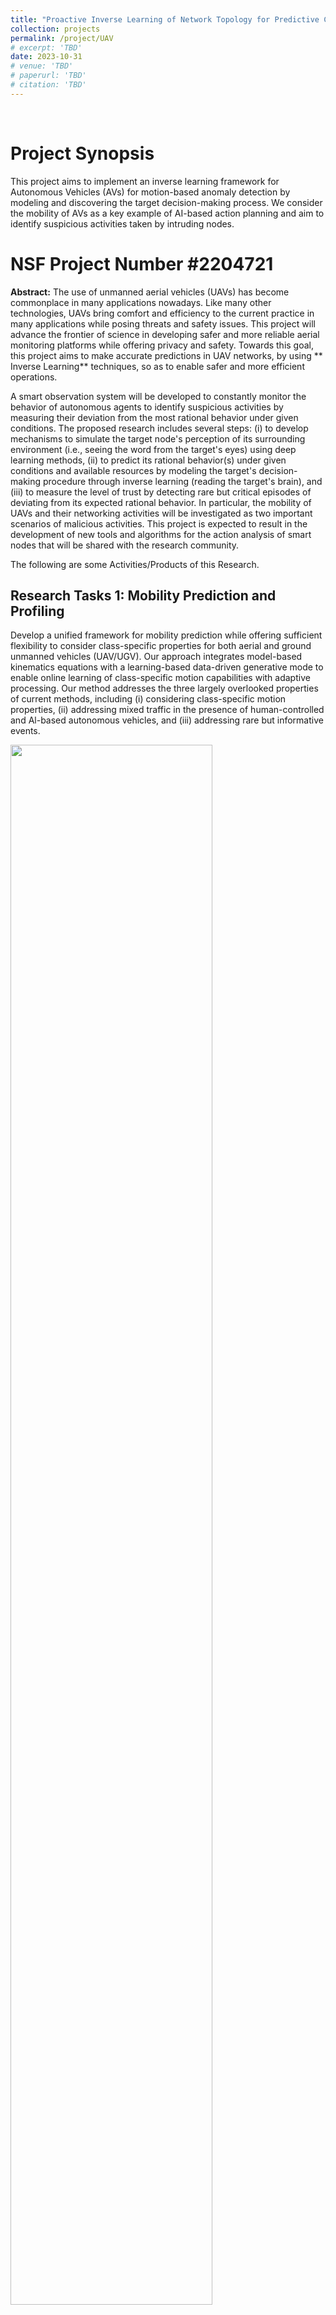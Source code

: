 ```yaml
---
title: "Proactive Inverse Learning of Network Topology for Predictive Communication among Unmanned Vehicles"
collection: projects
permalink: /project/UAV
# excerpt: 'TBD'
date: 2023-10-31
# venue: 'TBD'
# paperurl: 'TBD'
# citation: 'TBD'
---
```


<br>

# Project Synopsis

This project aims to implement an inverse learning framework for Autonomous Vehicles (AVs) for motion-based anomaly detection by modeling and discovering the target decision-making process. We consider the mobility of AVs as a key example of AI-based action planning and aim to identify suspicious activities taken by intruding nodes.

# NSF Project Number #2204721

**Abstract:** The use of unmanned aerial vehicles (UAVs) has become commonplace in many applications nowadays. Like many other technologies, UAVs bring comfort and efficiency to the current practice in many applications while posing threats and safety issues. This project will advance the frontier of science in developing safer and more reliable aerial monitoring platforms while offering privacy and safety. Towards this goal, this project aims to make accurate predictions in UAV networks, by using ** Inverse Learning** techniques, so as to enable safer and more efficient operations.

A smart observation system will be developed to constantly monitor the behavior of autonomous agents to identify suspicious activities by measuring their deviation from the most rational behavior under given conditions. The proposed research includes several steps: (i) to develop mechanisms to simulate the target node's perception of its surrounding environment (i.e., seeing the word from the target's eyes) using deep learning methods, (ii) to predict its rational behavior(s) under given conditions and available resources by modeling the target's decision-making procedure through inverse learning (reading the target's brain), and (iii) to measure the level of trust by detecting rare but critical episodes of deviating from its expected rational behavior. In particular, the mobility of UAVs and their networking activities will be investigated as two important scenarios of malicious activities. This project is expected to result in the development of new tools and algorithms for the action analysis of smart nodes that will be shared with the research community.

The following are some Activities/Products of this Research.

## Research Tasks 1: Mobility Prediction and Profiling
  Develop a unified framework for mobility prediction while offering sufficient flexibility to consider class-specific properties for both aerial and ground unmanned vehicles (UAV/UGV). Our approach integrates model-based kinematics equations with a learning-based data-driven generative mode to enable online learning of class-specific motion capabilities with adaptive processing. Our method addresses the three largely overlooked properties of current methods, including (i) considering class-specific motion properties, (ii) addressing mixed traffic in the presence of human-controlled and Al-based autonomous vehicles, and (iii) addressing rare but informative events.


  <img src="../images/UAV/uav_1.png" width = "80%">
  <img src="../images/UAV/uav_2.png" width = "80%">
<br>
For more information read this [Article] (https://ieeexplore.ieee.org/stamp/stamp.jsp?arnumber=8533579) 

[//]: #  <img src="../images/UAV/uav_3.png" width = "100%">





## Research Tasks 2: Perception and Collective Learning Under Imperfect Communication
We develop optimal data aggregation methods for Autonomous Vehicles (AVs) under dynamic environments, by predicting the motion of surrounding vehicles. This project involved developing AI-based scheduling and cooperative perception algorithms for autonomous vehicles and supporting infrastructure. The AI-based scheduling aims to collect data from roadside units (RSUs) to develop learning-based models while accommodating the requirements of dynamic network topology and networking constraints. Our approach to this problem is imposing fairness on class labels (instead of node resources) that enhance the quality of developed models by enhancing the diversity of collected data. We use game theoretic optimization to solve the resulting non-linear non-convex problem. The work opens a new avenue to develop federated learning applications among drones and AVs while meticulously addressing the networking constraints in terms of available channel bandwidth and affordable delay. The preliminary results of this research are published in the 48th IEEE Conference on Local Computer Networks (LCN). 
<img src="../images/UAV/AV_1.jpg" width = "80%">
For more information read this [Article] (https://ieeexplore.ieee.org/stamp/stamp.jsp?arnumber=10223373)



## Research Tasks 3: Cooperative Perception
To enable a better perception of the environment, we are working to develop an algorithm for cooperative perception, where different agents (AVs, or UAVs) share their cameras to extend their visual range. 

 <img src="../images/UAV/AV_2.png" width = "80%">
This is an in-progress work and the early results will appear in the proceedings of the Asilomar Conference on Signals Systems and Computers, 2023.


## Research Task 4: Daviesity-Maximizing Data Accumulation
To broaden the impact of this project to a more general setup of federated learning among autonomous vehicles, the second student is tasked to develop a theoretical foundation for diversity-maximizing data aggregation from autonomous nodes under uncertain networking environments. To this end, we developed a new framework that integrates rate-distortion (RD) theory with determinantal point processes (DPP) to develop a diversity-enhancing data aggregation policy for unmanned ground and aerial vehicles (UGV/UAV) that enhances the quality of deep learning algorithms under federate learning paradigm.  The core idea is to gather imagery from distributed data sets among UAV/UGV nodes that collectively best represent the geometrical features of the entire data set. 

<img src="../images/UAV/DPP1.jpg" width = "80%">
<img src="../images/UAV/DPP2.jpg" width = "80%">

This is an in-progress work and the early results will be presented in this [Preprint] (https://arxiv.org/pdf/2306.02497.pdf) and [Preprint] (https://arxiv.org/pdf/2306.02497.pdf). 

## Research Task 5: Networking Under Predicted Topology
A Key objective of this project is utilizing the predicted network topology and channel conditions to enhance networking efficiency (Al-based networking). To this end, we implemented an application-oriented data-centric communication framework for drones to operate using WiFi and LTE communications in collaboration with MIT-Lincoln Lab.

<img src="../images/UAV/AppSys.png" width = "80%">
For more details, read [this paper] (https://ieeexplore.ieee.org/stamp/stamp.jsp?arnumber=10060823)


## Research Task 6: Actuator Trajectory Planning
We made some initial tests on extending the trajectory planning for actuator UAVs that include overhead manipulators. The goal is to develop RL algorithms to achieve a desired tip trajectory for a given base trajectory.

<img src="../images/UAV/Actuator.png" width = "100%">
<img src="../images/UAV/Actuator1.gif" width = "100%">
![]("../images/UAV/Actuator1.gif")

Preliminary results can be found in [this paper presented in SwarmNet 2023 Workshop] (https://arxiv.org/pdf/2308.12843.pdf)

## Research Task 7: Anomaly Detection and Safety Monitoring
The ultimate goal of this project is Anomaly Detection, or identifying Agents' actions that are not fully aligned with the expected rational behavior obtained by Inverse Learning.  This Aspect includes (i) developing a reverse engineering framework that monitors the environment and target's actions to discover its decision-making strategy, as a baseline, and (ii)  identifying deviations from predicted behavior. The challenges include projecting the observer's perception of the environment to the target's perspective (seeing the world from the target's eyes), determining the target's ultimate goal and reward-generation process (reading the agent's brain), and including potentially unknown factors in the decision-making strategy. To this end, we develop a set of Network-Level Safety Metrics (NSM) to gauge the overall safety of traffic highways with mixt traffic of regular and self-driving vehicles. 

<img src="../images/UAV/TSafety.png" width = "100%">

For more information, please read this [article] (https://ieeexplore.ieee.org/stamp/stamp.jsp?arnumber=9954361)

## Other Research Tasks
Other tasks include developing a learning-based framework for channel error recovery that utilizes sequential learning for exploiting long-term relations among video frames at a bit level.  We also developed algorithms for small object tracking with UAVs as part of this project. 

<br>
<br>
<br>


## Undergraduate Research
Three undergraduate students (Michael Elrod, Rayid Masoo, and John Suchanek)  are recruited to simulate the testing scenarios in simulation environments such as Microsoft AirSIM or ROS/Gazebo (for drones). These two students are also working on developing collective path-planning algorithms for UAV swarms to collectively accomplish a designated task under imperfect observations. Another student is working to develop practical platform for actuator drones.



<br>
<br>
<br>


# Project Team
<img src="../images/Lab/RaziTeam2.jpeg" width = "100%">
<img src="../images/Lab/RaziUndergrads.jpg" width = "100%">

## PI: Dr. Abolfazl Razi [arazi@clemson.edu](mailto:arazi@clemson.edu)

## Graduate Students:
- Xiwen Chen
-	Hao Wang
-	Ahmad Sarlak
-	Niloufar Mehrabi
-	Arnau Rovira Sugranes (Graduated)

## Undergraduate Students:
-	William Bain (Graduated)
-	Michel Elrod
-	Rayid Alimasoo
-	John Suchanek


<br>
<br>
<br>




# Outcomes
The following papers are the outcome of completing this project. 4 accepted, 1 under review, and 1 in preparation.

## A PhD dissertation titled "Predictive Communications for UAVs" by Arnau Rovira-Sugranes, who was supported by this project. Here is the [Link] (https://www.proquest.com/docview/2572567413?pq-origsite=gscholar&fromopenview=true)

## Journal articles:
  - Razi, A., Chen, X., Li, H., Wang, H., Russo, B., Chen, Y., & Yu, H. (2022). Deep learning serves traffic safety analysis: A forward‐looking review. IET Intelligent Transport Systems.

  - Qu, J., Tang, C., Zhang, Y., Zhou, K., & Razi, A. (2022). Long‐time target tracking algorithm based on re‐detection multi‐feature fusion. IET Cyber‐Systems and Robotics, 4(1), 38-50.

  - Rovira-Sugranes, A., Razi, A., Afghah, F., & Chakareski, J. (2022). A review of AI-enabled routing protocols for UAV networks: Trends, challenges, and future outlook. Ad Hoc Networks, 130, 102790.

  - Chen, X., Wang, H., Razi, A., Russo, B., Pacheco, J., Roberts, J., ... & Head, L. (2022). Network-level Safety Metrics for Overall Traffic Safety Assessment: A Case Study. Submitted to IEEE Access, 2022

  -  Rovira-Sugranes, A., Afghah, F., Qu, J., & Razi, A. (2021). Fully-echoed q-routing with simulated annealing inference for flying Ad Hoc networks. IEEE Transactions on Network Science and Engineering, 8(3), 2223-2234.

## Conference Proceedings:
  - Li, H., Wu, H., Chen, X., Wang, H., & Razi, A. (2021, August). Towards boosting channel attention for real image denoising: Sub-band pyramid attention. In International Conference on Image and Graphics (pp. 303-314). Springer, Cham, 2021.

  -  Qu, J., Zhang, Y., Zhou, K., & Razi, A. (2021, September). Long-Time Target Tracking Algorithm Based on Multi-Feature Fusion and Correlation Filtering. In 2021 4th International Conference on Artificial Intelligence and Pattern Recognition (pp. 29-35), 2021.

  - Chen, X., Li, H., Qu, J., & Razi, A. (2021, January). Boosting Belief Propagation for LDPC Codes with Deep Convolutional Neural Network Predictors. In 2021 IEEE 18th Annual Consumer Communications & Networking Conference (CCNC) (pp. 1-6). IEEE.
  
  -	Sarlak, Ahmad, Abolfazl Razi, Xiwen Chen, and Rahul Amin. "Diversity Maximized Scheduling in RoadSide Units for Traffic Monitoring Applications." In 2023 IEEE 48th Conference on Local Computer Networks (LCN), 1-4. IEEE, 2023.

  -	Wang, Hao, Xiwen Chen, Abolfazl Razi, Michael Kozicki, Rahul Amin, and Mark Manfredo. "Nano-Resolution Visual Identifiers Enable Secure Monitoring in Next-Generation Cyber-Physical Systems." In 2022 International Conference on Computational Science and Computational Intelligence (CSCI). DOI 10.1109/CSCI58124.2022.00227, 2022.

  -	Alzorgan, Hazim, Abolfazl Razi, and Ata Jahangir Moshayedi. "Actuator Trajectory Planning for UAVs with Overhead Manipulator using Reinforcement Learning." arXiv preprint arXiv:2308.12843 (2023), Accepted in SwarmNet Workshop, IEEE International Symposium on Personal, Indoor and Mobile Radio Communications (PiMRC), Toronto, Canada, 2023.

  -	Kaur, Manveen, Abolfazl Razi, Long Cheng, Rahul Amin, and Jim Martin. "Design and Evaluation of an Application-Oriented Data-Centric Communication Framework for Emerging Cyber-Physical Systems." In 2023 IEEE 20th Consumer Communications & Networking Conference (CCNC), 875-878. IEEE, 2023.

  -	Sarlak, Ahmad; Alzorgan, Hazim; Haeri Boroujeni, Sayed Pedram; Amin, Rahul; Razi, Abolfazl, “Cooperative Perception for Connected Autonomous Vehicles under Constrained V2V Networking”, Accepted in Asilomar Conference on Signals Systems and Computers 2023

  -	Chen, Xiwen, Huayu Li, Rahul Amin, and Abolfazl Razi. "RD-DPP: Rate-Distortion Theory Meets Determinantal Point Process to Diversify Learning Data Samples." arXiv preprint arXiv:2304.04137 (2023). Under review for AAAI

  -	Chen, Xiwen, Huayu Li, Rahul Amin, and Abolfazl Razi. "Learning on Bandwidth Constrained Multi-Source Data with MIMO-inspired DPP MAP Inference." arXiv preprint arXiv:2306.02497 (2023). Under Preparation [potentially for IEEE Transactions on Machine Learning in Communications and Networking].


<br>
<br>
<br>


# Training Opportunities
This project provides content for CPSC 4820/6820 titled "AI for Autonomous Vehicles", especially developing several hands-on projects, training modules, and simulation scenarios in virtual environments (SUMO, Webots, Carla).
Here is the syllabus for this [course] ().

# Capstone Projects
EduPlatCommPro-S19. The Educational Platform for Communication Protocols: AY2018-19
Team Members: Christopher Thompson, Tyler Halperin, Tyler Criss, Huayu Li
[Link:] (https://ceias.nau.edu/capstone/projects/EE/2019/EduPlatCommPro-S19/)


Ground Robotic Design for Predictive Communications
Team Members: Fahad Almaraghi, Yuting Zhang, Qiyuan Huang, Chaoju Wang, Hanxiao Lu
<img src="../images/Undergrads/robot1.png" width = "100%">
[Link:] (/)


Ground Robotic Design for Predictive Communications
Team Members: Fahad Almaraghi, Yuting Zhang, Qiyuan Huang, Chaoju Wang, Hanxiao Lu
<img src="../images/Undergrads/robot2.png" width = "100%">
[Link:] (https://ceias.nau.edu/capstone/projects/EE/2018/OrdnanceDisposal1/)

Explosive Ordnance Disposal Robot Design
Team Members: Cody Warner, Sixian Zhang, Yazhou Li, Zening Wen, Huiwen Chu
<img src="../images/Undergrads/EOD.png" width = "100%">
[Link:] (https://ceias.nau.edu/capstone/projects/EE/2018/OrdnanceDisposal2/home.html)


<br>
<br>
<br>



# Codes
[DPP (Xiwen Chen)]()




<br>
<br>
<br>


# Broader Impacts
This project will produce new methods, algorithms, tools, software packages, and product prototypes usable by the CISE research community. This project is expected to advance the frontier of knowledge in the intersection of AI and wireless networking by developing learning algorithms for networking protocols. Our plan will impact the US economy by reducing the networking cost by lubricating the information flow machinery by incorporating the perception of the surrounding environment into networking protocols. The developed knowledge will be incorporated as project topics into related courses in both networking and AI fields taught by the PI and other faculty that impact the large population of female and underrepresented students, especially from Native American and Hispanic origins at NAU. The PI’s several years of industrial experience will help him to translate the developed technology into proof-of-concept products, demos, and patents. The PI plans to apply for the supplement NSF REU grant to translate the research results into projects appropriate for undergraduate students.









